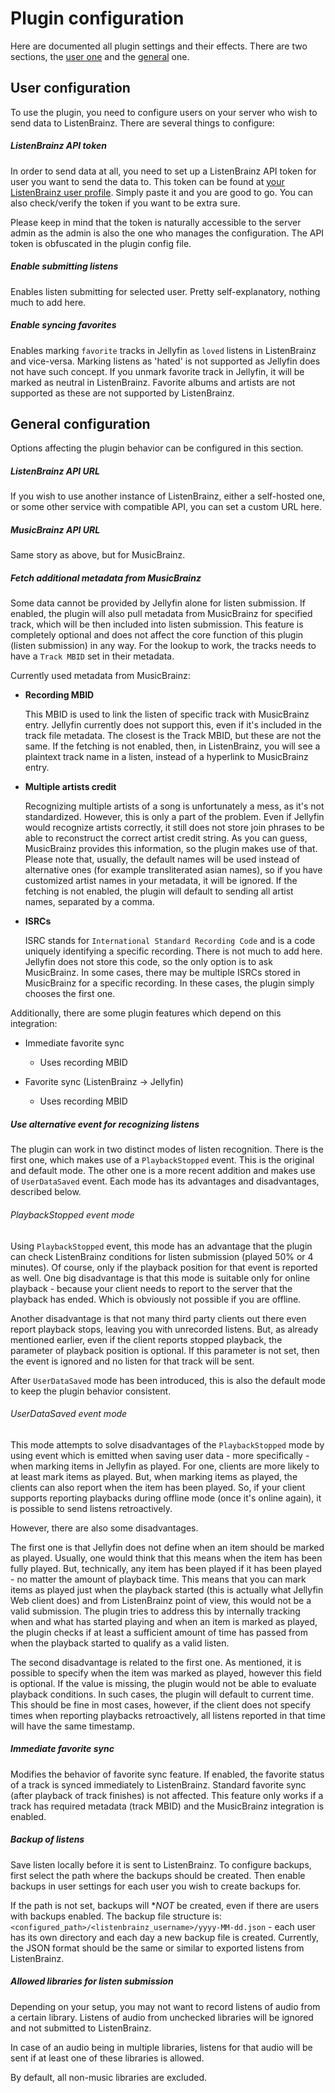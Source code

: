 # Plugin configuration

Here are documented all plugin settings and their effects.
There are two sections, the [user one](#user-configuration) and the [general](#general-configuration) one.

## User configuration

To use the plugin, you need to configure users on your server who wish to send data to ListenBrainz.
There are several things to configure:

##### ListenBrainz API token

In order to send data at all, you need to set up a ListenBrainz API token for user you want to send the data to.
This token can be found at [your ListenBrainz user profile](https://listenbrainz.org/profile/).
Simply paste it and you are good to go. You can also check/verify the token if you want to be extra sure.

Please keep in mind that the token is naturally accessible to the server admin as the admin is also the one who manages
the configuration. The API token is obfuscated in the plugin config file.

##### Enable submitting listens

Enables listen submitting for selected user. Pretty self-explanatory, nothing much to add here.

##### Enable syncing favorites

Enables marking `favorite` tracks in Jellyfin as `loved` listens in ListenBrainz and vice-versa. Marking listens as
'hated' is not supported as Jellyfin does not have such concept. If you unmark favorite track in Jellyfin, it will be
marked as neutral in ListenBrainz. Favorite albums and artists are not supported as these are not supported by ListenBrainz.

## General configuration

Options affecting the plugin behavior can be configured in this section.

##### ListenBrainz API URL

If you wish to use another instance of ListenBrainz, either a self-hosted one, or some other service with compatible
API, you can set a custom URL here.

##### MusicBrainz API URL

Same story as above, but for MusicBrainz.

##### Fetch additional metadata from MusicBrainz

Some data cannot be provided by Jellyfin alone for listen submission.
If enabled, the plugin will also pull metadata from MusicBrainz for specified track, which will be then included into
listen submission. This feature is completely optional and does not affect the core function of this plugin
(listen submission) in any way. For the lookup to work, the tracks needs to have a `Track MBID` set in their metadata.

Currently used metadata from MusicBrainz:

- **Recording MBID**

  This MBID is used to link the listen of specific track with MusicBrainz entry.
  Jellyfin currently does not support this, even if it's included in the track file metadata.
  The closest is the Track MBID, but these are not the same.
  If the fetching is not enabled, then, in ListenBrainz, you will see a plaintext track name in a listen, instead of a
  hyperlink to MusicBrainz entry.

- **Multiple artists credit**

  Recognizing multiple artists of a song is unfortunately a mess, as it's not standardized.
  However, this is only a part of the problem. Even if Jellyfin would recognize artists correctly, it still does not
  store join phrases to be able to reconstruct the correct artist credit string.
  As you can guess, MusicBrainz provides this information, so the plugin makes use of that.
  Please note that, usually, the default names will be used instead of alternative ones (for example transliterated
  asian names), so if you have customized artist names in your metadata, it will be ignored.
  If the fetching is not enabled, the plugin will default to sending all artist names, separated by a comma.

- **ISRCs**

  ISRC stands for `International Standard Recording Code` and is a code uniquely identifying a specific recording.
  There is not much to add here. Jellyfin does not store this code, so the only option is to ask MusicBrainz.
  In some cases, there may be multiple ISRCs stored in MusicBrainz for a specific recording. In these cases, the plugin
  simply chooses the first one.


Additionally, there are some plugin features which depend on this integration:

- Immediate favorite sync
  - Uses recording MBID

- Favorite sync (ListenBrainz -> Jellyfin)
  - Uses recording MBID


##### Use alternative event for recognizing listens

The plugin can work in two distinct modes of listen recognition.
There is the first one, which makes use of a `PlaybackStopped` event. This is the original and default mode.
The other one is a more recent addition and makes use of `UserDataSaved` event.
Each mode has its advantages and disadvantages, described below.

###### PlaybackStopped event mode

Using `PlaybackStopped` event, this mode has an advantage that the plugin can check ListenBrainz conditions for listen
submission (played 50% or 4 minutes). Of course, only if the playback position for that event is reported as well. One
big disadvantage is that this mode is suitable only for online playback - because your client needs to report to the
server that the playback has ended. Which is obviously not possible if you are offline.

Another disadvantage is that not many third party clients out there even report playback stops, leaving you with
unrecorded listens. But, as already mentioned earlier, even if the client reports stopped playback, the parameter of
playback position is optional. If this parameter is not set, then the event is ignored and no listen for that track
will be sent.

After `UserDataSaved` mode has been introduced, this is also the default mode to keep the plugin behavior consistent.

###### UserDataSaved event mode

This mode attempts to solve disadvantages of the `PlaybackStopped` mode by using event which is emitted when saving user
data - more specifically - when marking items in Jellyfin as played. For one, clients are more likely to at least mark
items as played. But, when marking items as played, the clients can also report when the item has been played. So, if
your client supports reporting playbacks during offline mode (once it's online again), it is possible to send listens
retroactively.

However, there are also some disadvantages.

The first one is that Jellyfin does not define when an item should be marked as played. Usually, one would think that
this means when the item has been fully played. But, technically, any item has been played if it has been played - no
matter the amount of playback time. This means that you can mark items as played just when the playback started
(this is actually what Jellyfin Web client does) and from ListenBrainz point of view, this would not be a valid
submission. The plugin tries to address this by internally tracking when and what has started playing and when an item
is marked as played, the plugin checks if at least a sufficient amount of time has passed from when the playback
started to qualify as a valid listen.

The second disadvantage is related to the first one. As mentioned, it is possible to specify when the item was marked as
played, however this field is optional. If the value is missing, the plugin would not be able to evaluate playback
conditions. In such cases, the plugin will default to current time. This should be fine in most cases, however, if the
client does not specify times when reporting playbacks retroactively, all listens reported in that time will have the
same timestamp.

##### Immediate favorite sync

Modifies the behavior of favorite sync feature. If enabled, the favorite status of a track is synced immediately to
ListenBrainz. Standard favorite sync (after playback of track finishes) is not affected. This feature only works if a
track has required metadata (track MBID) and the MusicBrainz integration is enabled.

##### Backup of listens

Save listen locally before it is sent to ListenBrainz. To configure backups, first select the path where the backups
should be created. Then enable backups in user settings for each user you wish to create backups for.

If the path is not set, backups will **NOT* be created, even if there are users with backups enabled. The backup file
structure is: `<configured_path>/<listenbrainz_username>/yyyy-MM-dd.json` - each user has its own directory and each day
a new backup file is created. Currently, the JSON format should be the same or similar to exported listens from ListenBrainz.

##### Allowed libraries for listen submission

Depending on your setup, you may not want to record listens of audio from a certain library. Listens of audio from
unchecked libraries will be ignored and not submitted to ListenBrainz.

In case of an audio being in multiple libraries, listens for that audio will be sent if at least one of these libraries
is allowed.

By default, all non-music libraries are excluded.
